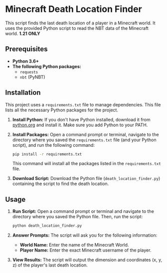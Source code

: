 # Minecraft Death Location Finder

This script finds the last death location of a player in a Minecraft world. It uses the provided Python script to read the NBT data of the Minecraft world.
**1.21 ONLY**

## Prerequisites

*   **Python 3.6+**
*   **The following Python packages:**
    *   `requests`
    *   `nbt` (PyNBT)

## Installation

This project uses a `requirements.txt` file to manage dependencies. This file lists all the necessary Python packages for the project.

1.  **Install Python:** If you don't have Python installed, download it from [python.org](https://www.python.org/downloads/) and install it. Make sure you add Python to your PATH.

2.  **Install Packages:** Open a command prompt or terminal, navigate to the directory where you saved the `requirements.txt` file (and your Python script), and run the following command:

    ```bash
    pip install -r requirements.txt
    ```

    This command will install all the packages listed in the `requirements.txt` file.

3.  **Download Script:** Download the Python file (`death_location_finder.py`) containing the script to find the death location.

## Usage

1.  **Run Script:** Open a command prompt or terminal and navigate to the directory where you saved the Python file. Then, run the script:

    ```bash
    python death_location_finder.py
    ```

2.  **Answer Prompts:** The script will ask you for the following information:

    *   **World Name:** Enter the name of the Minecraft World.
    *   **Player Name:** Enter the exact Minecraft username of the player.

3.  **View Results:** The script will output the dimension and coordinates (x, y, z) of the player's last death location.

